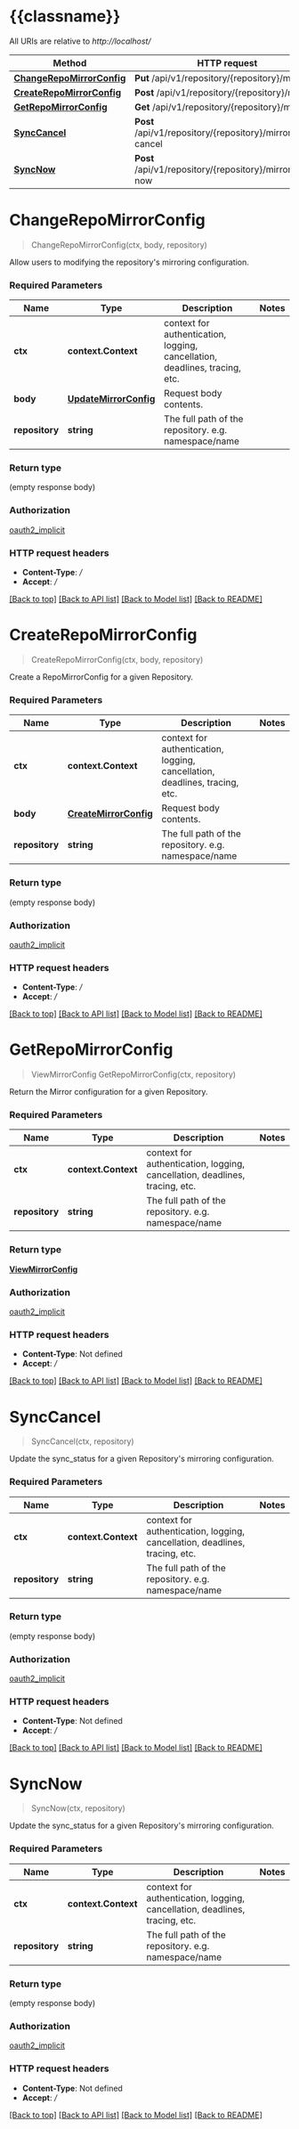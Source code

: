 # {{classname}}

All URIs are relative to *http://localhost/*

Method | HTTP request | Description
------------- | ------------- | -------------
[**ChangeRepoMirrorConfig**](MirrorApi.md#ChangeRepoMirrorConfig) | **Put** /api/v1/repository/{repository}/mirror | 
[**CreateRepoMirrorConfig**](MirrorApi.md#CreateRepoMirrorConfig) | **Post** /api/v1/repository/{repository}/mirror | 
[**GetRepoMirrorConfig**](MirrorApi.md#GetRepoMirrorConfig) | **Get** /api/v1/repository/{repository}/mirror | 
[**SyncCancel**](MirrorApi.md#SyncCancel) | **Post** /api/v1/repository/{repository}/mirror/sync-cancel | 
[**SyncNow**](MirrorApi.md#SyncNow) | **Post** /api/v1/repository/{repository}/mirror/sync-now | 

# **ChangeRepoMirrorConfig**
> ChangeRepoMirrorConfig(ctx, body, repository)


Allow users to modifying the repository's mirroring configuration.

### Required Parameters

Name | Type | Description  | Notes
------------- | ------------- | ------------- | -------------
 **ctx** | **context.Context** | context for authentication, logging, cancellation, deadlines, tracing, etc.
  **body** | [**UpdateMirrorConfig**](UpdateMirrorConfig.md)| Request body contents. | 
  **repository** | **string**| The full path of the repository. e.g. namespace/name | 

### Return type

 (empty response body)

### Authorization

[oauth2_implicit](../README.md#oauth2_implicit)

### HTTP request headers

 - **Content-Type**: */*
 - **Accept**: */*

[[Back to top]](#) [[Back to API list]](../README.md#documentation-for-api-endpoints) [[Back to Model list]](../README.md#documentation-for-models) [[Back to README]](../README.md)

# **CreateRepoMirrorConfig**
> CreateRepoMirrorConfig(ctx, body, repository)


Create a RepoMirrorConfig for a given Repository.

### Required Parameters

Name | Type | Description  | Notes
------------- | ------------- | ------------- | -------------
 **ctx** | **context.Context** | context for authentication, logging, cancellation, deadlines, tracing, etc.
  **body** | [**CreateMirrorConfig**](CreateMirrorConfig.md)| Request body contents. | 
  **repository** | **string**| The full path of the repository. e.g. namespace/name | 

### Return type

 (empty response body)

### Authorization

[oauth2_implicit](../README.md#oauth2_implicit)

### HTTP request headers

 - **Content-Type**: */*
 - **Accept**: */*

[[Back to top]](#) [[Back to API list]](../README.md#documentation-for-api-endpoints) [[Back to Model list]](../README.md#documentation-for-models) [[Back to README]](../README.md)

# **GetRepoMirrorConfig**
> ViewMirrorConfig GetRepoMirrorConfig(ctx, repository)


Return the Mirror configuration for a given Repository.

### Required Parameters

Name | Type | Description  | Notes
------------- | ------------- | ------------- | -------------
 **ctx** | **context.Context** | context for authentication, logging, cancellation, deadlines, tracing, etc.
  **repository** | **string**| The full path of the repository. e.g. namespace/name | 

### Return type

[**ViewMirrorConfig**](ViewMirrorConfig.md)

### Authorization

[oauth2_implicit](../README.md#oauth2_implicit)

### HTTP request headers

 - **Content-Type**: Not defined
 - **Accept**: */*

[[Back to top]](#) [[Back to API list]](../README.md#documentation-for-api-endpoints) [[Back to Model list]](../README.md#documentation-for-models) [[Back to README]](../README.md)

# **SyncCancel**
> SyncCancel(ctx, repository)


Update the sync_status for a given Repository's mirroring configuration.

### Required Parameters

Name | Type | Description  | Notes
------------- | ------------- | ------------- | -------------
 **ctx** | **context.Context** | context for authentication, logging, cancellation, deadlines, tracing, etc.
  **repository** | **string**| The full path of the repository. e.g. namespace/name | 

### Return type

 (empty response body)

### Authorization

[oauth2_implicit](../README.md#oauth2_implicit)

### HTTP request headers

 - **Content-Type**: Not defined
 - **Accept**: */*

[[Back to top]](#) [[Back to API list]](../README.md#documentation-for-api-endpoints) [[Back to Model list]](../README.md#documentation-for-models) [[Back to README]](../README.md)

# **SyncNow**
> SyncNow(ctx, repository)


Update the sync_status for a given Repository's mirroring configuration.

### Required Parameters

Name | Type | Description  | Notes
------------- | ------------- | ------------- | -------------
 **ctx** | **context.Context** | context for authentication, logging, cancellation, deadlines, tracing, etc.
  **repository** | **string**| The full path of the repository. e.g. namespace/name | 

### Return type

 (empty response body)

### Authorization

[oauth2_implicit](../README.md#oauth2_implicit)

### HTTP request headers

 - **Content-Type**: Not defined
 - **Accept**: */*

[[Back to top]](#) [[Back to API list]](../README.md#documentation-for-api-endpoints) [[Back to Model list]](../README.md#documentation-for-models) [[Back to README]](../README.md)

